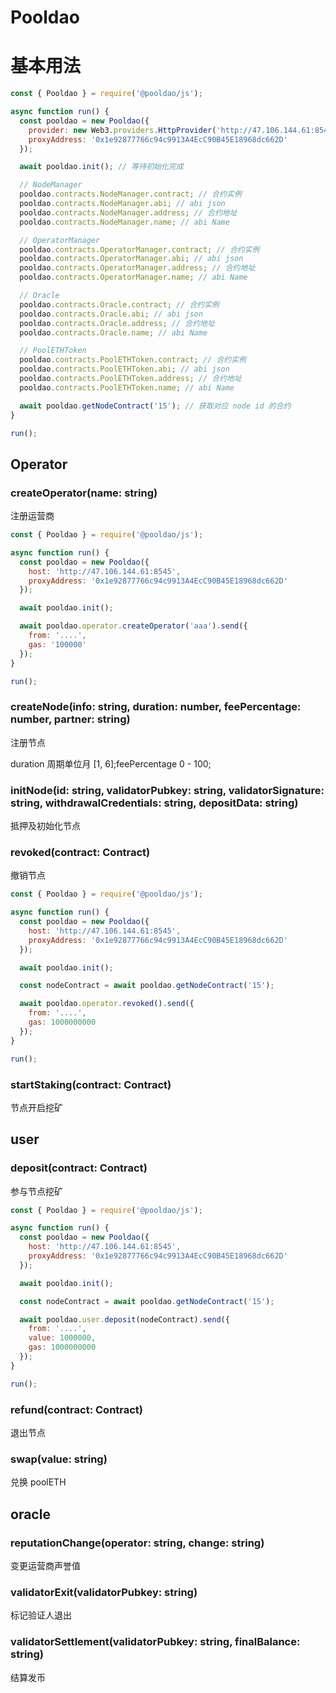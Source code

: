# Pooldao

# 基本用法

```javascript
const { Pooldao } = require('@pooldao/js');

async function run() {
  const pooldao = new Pooldao({
    provider: new Web3.providers.HttpProvider('http://47.106.144.61:8545'),
    proxyAddress: '0x1e92877766c94c9913A4EcC90B45E18968dc662D'
  });

  await pooldao.init(); // 等待初始化完成

  // NodeManager
  pooldao.contracts.NodeManager.contract; // 合约实例
  pooldao.contracts.NodeManager.abi; // abi json
  pooldao.contracts.NodeManager.address; // 合约地址
  pooldao.contracts.NodeManager.name; // abi Name

  // OperatorManager
  pooldao.contracts.OperatorManager.contract; // 合约实例
  pooldao.contracts.OperatorManager.abi; // abi json
  pooldao.contracts.OperatorManager.address; // 合约地址
  pooldao.contracts.OperatorManager.name; // abi Name

  // Oracle
  pooldao.contracts.Oracle.contract; // 合约实例
  pooldao.contracts.Oracle.abi; // abi json
  pooldao.contracts.Oracle.address; // 合约地址
  pooldao.contracts.Oracle.name; // abi Name

  // PoolETHToken
  pooldao.contracts.PoolETHToken.contract; // 合约实例
  pooldao.contracts.PoolETHToken.abi; // abi json
  pooldao.contracts.PoolETHToken.address; // 合约地址
  pooldao.contracts.PoolETHToken.name; // abi Name

  await pooldao.getNodeContract('15'); // 获取对应 node id 的合约
}

run();
```

## Operator

### createOperator(name: string)

注册运营商

```javascript
const { Pooldao } = require('@pooldao/js');

async function run() {
  const pooldao = new Pooldao({
    host: 'http://47.106.144.61:8545',
    proxyAddress: '0x1e92877766c94c9913A4EcC90B45E18968dc662D'
  });

  await pooldao.init();

  await pooldao.operator.createOperator('aaa').send({
    from: '....',
    gas: '100000'
  });
}

run();
```

### createNode(info: string, duration: number, feePercentage: number, partner: string)

注册节点

duration 周期单位月 [1, 6];feePercentage 0 - 100;

### initNode(id: string, validatorPubkey: string, validatorSignature: string, withdrawalCredentials: string, depositData: string)

抵押及初始化节点

### revoked(contract: Contract)

撤销节点

```javascript
const { Pooldao } = require('@pooldao/js');

async function run() {
  const pooldao = new Pooldao({
    host: 'http://47.106.144.61:8545',
    proxyAddress: '0x1e92877766c94c9913A4EcC90B45E18968dc662D'
  });

  await pooldao.init();

  const nodeContract = await pooldao.getNodeContract('15');

  await pooldao.operator.revoked().send({
    from: '....',
    gas: 1000000000
  });
}

run();
```

### startStaking(contract: Contract)

节点开启挖矿

## user

### deposit(contract: Contract)

参与节点挖矿

```javascript
const { Pooldao } = require('@pooldao/js');

async function run() {
  const pooldao = new Pooldao({
    host: 'http://47.106.144.61:8545',
    proxyAddress: '0x1e92877766c94c9913A4EcC90B45E18968dc662D'
  });

  await pooldao.init();

  const nodeContract = await pooldao.getNodeContract('15');

  await pooldao.user.deposit(nodeContract).send({
    from: '....',
    value: 1000000,
    gas: 1000000000
  });
}

run();
```

### refund(contract: Contract)

退出节点

### swap(value: string)

兑换 poolETH

## oracle

### reputationChange(operator: string, change: string)

变更运营商声誉值

### validatorExit(validatorPubkey: string)

标记验证人退出

### validatorSettlement(validatorPubkey: string, finalBalance: string)

结算发币
